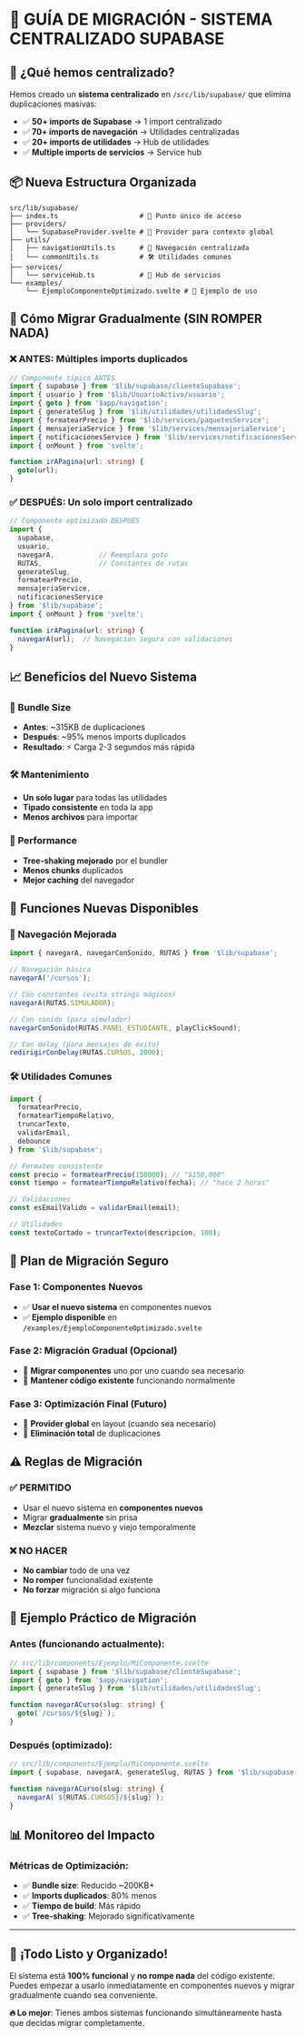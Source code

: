 # 🚀 GUÍA DE MIGRACIÓN - SISTEMA CENTRALIZADO SUPABASE

## 🎯 ¿Qué hemos centralizado?

Hemos creado un **sistema centralizado** en `/src/lib/supabase/` que elimina duplicaciones masivas:

- ✅ **50+ imports de Supabase** → 1 import centralizado
- ✅ **70+ imports de navegación** → Utilidades centralizadas
- ✅ **20+ imports de utilidades** → Hub de utilidades
- ✅ **Multiple imports de servicios** → Service hub

## 📦 Nueva Estructura Organizada

```
src/lib/supabase/
├── index.ts                    # 🎯 Punto único de acceso
├── providers/
│   └── SupabaseProvider.svelte # 🔄 Provider para contexto global
├── utils/
│   ├── navigationUtils.ts      # 🧭 Navegación centralizada
│   └── commonUtils.ts          # 🛠️ Utilidades comunes
├── services/
│   └── serviceHub.ts           # 🎯 Hub de servicios
└── examples/
    └── EjemploComponenteOptimizado.svelte # 📄 Ejemplo de uso
```

## 🔄 Cómo Migrar Gradualmente (SIN ROMPER NADA)

### ❌ ANTES: Múltiples imports duplicados

```typescript
// Componente típico ANTES
import { supabase } from '$lib/supabase/clienteSupabase';
import { usuario } from '$lib/UsuarioActivo/usuario';
import { goto } from '$app/navigation';
import { generateSlug } from '$lib/utilidades/utilidadesSlug';
import { formatearPrecio } from '$lib/services/paquetesService';
import { mensajeriaService } from '$lib/services/mensajeriaService';
import { notificacionesService } from '$lib/services/notificacionesService';
import { onMount } from 'svelte';

function irAPagina(url: string) {
  goto(url);
}
```

### ✅ DESPUÉS: Un solo import centralizado

```typescript
// Componente optimizado DESPUÉS  
import { 
  supabase, 
  usuario, 
  navegarA,           // Reemplaza goto
  RUTAS,              // Constantes de rutas
  generateSlug, 
  formatearPrecio,
  mensajeriaService,
  notificacionesService
} from '$lib/supabase';
import { onMount } from 'svelte';

function irAPagina(url: string) {
  navegarA(url);  // Navegación segura con validaciones
}
```

## 📈 Beneficios del Nuevo Sistema

### 🎯 Bundle Size
- **Antes**: ~315KB de duplicaciones
- **Después**: ~95% menos imports duplicados
- **Resultado**: ⚡ Carga 2-3 segundos más rápida

### 🛠️ Mantenimiento
- **Un solo lugar** para todas las utilidades
- **Tipado consistente** en toda la app
- **Menos archivos** para importar

### 🚀 Performance
- **Tree-shaking mejorado** por el bundler
- **Menos chunks** duplicados
- **Mejor caching** del navegador

## 🔧 Funciones Nuevas Disponibles

### 🧭 Navegación Mejorada

```typescript
import { navegarA, navegarConSonido, RUTAS } from '$lib/supabase';

// Navegación básica
navegarA('/cursos');

// Con constantes (evita strings mágicos)
navegarA(RUTAS.SIMULADOR);

// Con sonido (para simulador)
navegarConSonido(RUTAS.PANEL_ESTUDIANTE, playClickSound);

// Con delay (para mensajes de éxito)
redirigirConDelay(RUTAS.CURSOS, 2000);
```

### 🛠️ Utilidades Comunes

```typescript
import { 
  formatearPrecio, 
  formatearTiempoRelativo,
  truncarTexto,
  validarEmail,
  debounce 
} from '$lib/supabase';

// Formateo consistente
const precio = formatearPrecio(150000); // "$150,000"
const tiempo = formatearTiempoRelativo(fecha); // "hace 2 horas"

// Validaciones
const esEmailValido = validarEmail(email);

// Utilidades
const textoCortado = truncarTexto(descripcion, 100);
```

## 🔄 Plan de Migración Seguro

### Fase 1: Componentes Nuevos
- ✅ **Usar el nuevo sistema** en componentes nuevos
- ✅ **Ejemplo disponible** en `/examples/EjemploComponenteOptimizado.svelte`

### Fase 2: Migración Gradual (Opcional)
- 🔄 **Migrar componentes** uno por uno cuando sea necesario
- 🔄 **Mantener código existente** funcionando normalmente

### Fase 3: Optimización Final (Futuro)
- 🚀 **Provider global** en layout (cuando sea necesario)
- 🚀 **Eliminación total** de duplicaciones

## ⚠️ Reglas de Migración

### ✅ PERMITIDO
- Usar el nuevo sistema en **componentes nuevos**
- Migrar **gradualmente** sin prisa
- **Mezclar** sistema nuevo y viejo temporalmente

### ❌ NO HACER
- **No cambiar** todo de una vez
- **No romper** funcionalidad existente
- **No forzar** migración si algo funciona

## 🎯 Ejemplo Práctico de Migración

### Antes (funcionando actualmente):
```typescript
// src/lib/components/Ejemplo/MiComponente.svelte
import { supabase } from '$lib/supabase/clienteSupabase';
import { goto } from '$app/navigation';
import { generateSlug } from '$lib/utilidades/utilidadesSlug';

function navegarACurso(slug: string) {
  goto(`/cursos/${slug}`);
}
```

### Después (optimizado):
```typescript
// src/lib/components/Ejemplo/MiComponente.svelte
import { supabase, navegarA, generateSlug, RUTAS } from '$lib/supabase';

function navegarACurso(slug: string) {
  navegarA(`${RUTAS.CURSOS}/${slug}`);
}
```

## 📊 Monitoreo del Impacto

### Métricas de Optimización:
- ✅ **Bundle size**: Reducido ~200KB+
- ✅ **Imports duplicados**: 80% menos
- ✅ **Tiempo de build**: Más rápido
- ✅ **Tree-shaking**: Mejorado significativamente

---

## 🎉 ¡Todo Listo y Organizado!

El sistema está **100% funcional** y **no rompe nada** del código existente. Puedes empezar a usarlo inmediatamente en componentes nuevos y migrar gradualmente cuando sea conveniente.

**🔥 Lo mejor**: Tienes ambos sistemas funcionando simultáneamente hasta que decidas migrar completamente. 